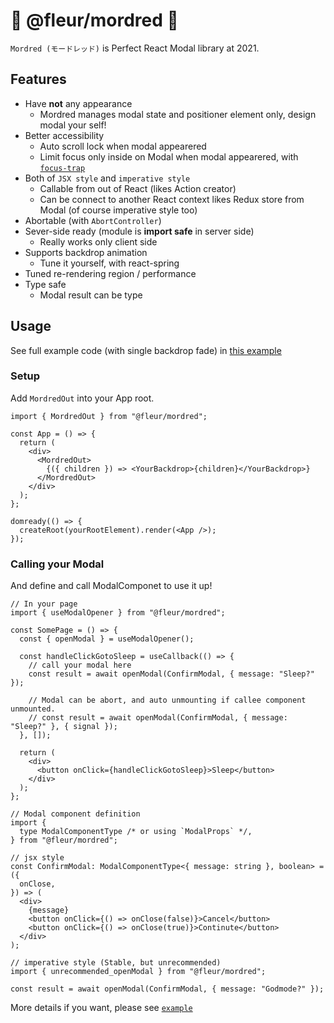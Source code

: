 # 🌹 @fleur/mordred 🌹

`Mordred (モードレッド)` is Perfect React Modal library at 2021.

## Features

- Have **not** any appearance
  - Mordred manages modal state and positioner element only, design modal your self!
- Better accessibility
  - Auto scroll lock when modal appearered
  - Limit focus only inside on Modal when modal appearered, with [`focus-trap`](https://github.com/focus-trap/focus-trap)
- Both of `JSX style` and `imperative style`
  - Callable from out of React (likes Action creator)
  - Can be connect to another React context likes Redux store from Modal (of course imperative style too)
- Abortable (with `AbortController`)
- Sever-side ready (module is **import safe** in server side)
  - Really works only client side
- Supports backdrop animation
  - Tune it yourself, with react-spring
- Tuned re-rendering region / performance
- Type safe
  - Modal result can be type

## Usage

See full example code (with single backdrop fade) in [this example](https://github.com/fleur-js/mordred/blob/main/pkgs/example)

### Setup

Add `MordredOut` into your App root.

```tsx
import { MordredOut } from "@fleur/mordred";

const App = () => {
  return (
    <div>
      <MordredOut>
        {({ children }) => <YourBackdrop>{children}</YourBackdrop>}
      </MordredOut>
    </div>
  );
};

domready(() => {
  createRoot(yourRootElement).render(<App />);
});
```

### Calling your Modal

And define and call ModalComponet to use it up!

```tsx
// In your page
import { useModalOpener } from "@fleur/mordred";

const SomePage = () => {
  const { openModal } = useModalOpener();

  const handleClickGotoSleep = useCallback(() => {
    // call your modal here
    const result = await openModal(ConfirmModal, { message: "Sleep?" });

    // Modal can be abort, and auto unmounting if callee component unmounted.
    // const result = await openModal(ConfirmModal, { message: "Sleep?" }, { signal });
  }, []);

  return (
    <div>
      <button onClick={handleClickGotoSleep}>Sleep</button>
    </div>
  );
};

// Modal component definition
import {
  type ModalComponentType /* or using `ModalProps` */,
} from "@fleur/mordred";

// jsx style
const ConfirmModal: ModalComponentType<{ message: string }, boolean> = ({
  onClose,
}) => (
  <div>
    {message}
    <button onClick={() => onClose(false)}>Cancel</button>
    <button onClick={() => onClose(true)}>Continute</button>
  </div>
);

// imperative style (Stable, but unrecommended)
import { unrecommended_openModal } from "@fleur/mordred";

const result = await openModal(ConfirmModal, { message: "Godmode?" });
```

More details if you want, please see [`example`](https://github.com/fleur-js/mordred/tree/main/pkgs/example)
